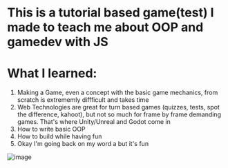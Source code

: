 # This is a tutorial based game(test) I made to teach me about OOP and gamedev with JS
# What I learned:

1. Making a Game, even a concept with the basic game mechanics, from scratch is extrememly diffficult and takes time
2. Web Technologies are great for turn based games (quizzes, tests, spot the difference, kahoot), but not so much for frame by frame demanding games. That's where Unity/Unreal and Godot come in
3. How to write basic OOP
4. How to build while having fun
5. Okay I'm going back on my word a but it's fun

![image](https://github.com/user-attachments/assets/742dcbcb-fb53-48d1-ade8-872046210462)
